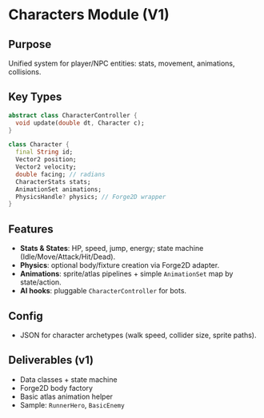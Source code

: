 # Characters Module (V1)

## Purpose
Unified system for player/NPC entities: stats, movement, animations, collisions.

## Key Types
```dart
abstract class CharacterController {
  void update(double dt, Character c);
}

class Character {
  final String id;
  Vector2 position;
  Vector2 velocity;
  double facing; // radians
  CharacterStats stats;
  AnimationSet animations;
  PhysicsHandle? physics; // Forge2D wrapper
}
```

## Features
- **Stats & States**: HP, speed, jump, energy; state machine (Idle/Move/Attack/Hit/Dead).
- **Physics**: optional body/fixture creation via Forge2D adapter.
- **Animations**: sprite/atlas pipelines + simple `AnimationSet` map by state/action.
- **AI hooks**: pluggable `CharacterController` for bots.

## Config
- JSON for character archetypes (walk speed, collider size, sprite paths).

## Deliverables (v1)
- Data classes + state machine
- Forge2D body factory
- Basic atlas animation helper
- Sample: `RunnerHero`, `BasicEnemy`
